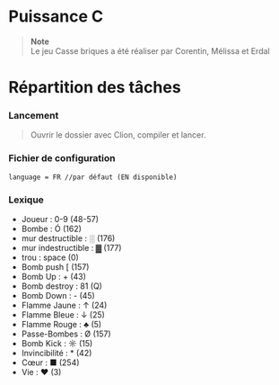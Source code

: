 # Puissance C
> **Note** <br>
> Le jeu Casse briques a été réaliser par Corentin, Mélissa et Erdal

# Répartition des tâches


### Lancement
> Ouvrir le dossier avec Clion, compiler et lancer.
>

### Fichier de configuration
``
language = FR //par défaut (EN disponible)
``

### Lexique

- Joueur : 0-9 (48-57)
- Bombe : Ó (162)
- mur destructible : ░ (176)
- mur indestructible : ▓ (177)
- trou : space (0)
- Bomb push [ (157)
- Bomb Up : + (43)
- Bomb destroy : 81 (Q)
- Bomb Down : - (45)
- Flamme Jaune : ↑ (24)
- Flamme Bleue : ↓ (25)
- Flamme Rouge : ♣ (5)
- Passe-Bombes : Ø (157)
- Bomb Kick : ☼ (15)
- Invincibilité : * (42)
- Cœur : ■ (254)
- Vie : ♥ (3)